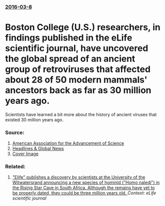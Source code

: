 ### [2016-03-8](/news/2016/03/8/index.md)

# Boston College (U.S.) researchers, in findings published in the eLife scientific journal, have uncovered the global spread of an ancient group of retroviruses that affected about 28 of 50 modern mammals' ancestors back as far as 30 million years ago. 

Scientists have learned a bit more about the history of ancient viruses that existed 30 million years ago.


### Source:

1. [American Association for the Advancement of Science](http://www.eurekalert.org/pub_releases/2016-03/e-suh030716.php)
2. [Headlines & Global News](http://www.hngn.com/articles/186242/20160308/the-history-of-ancient-viruses-that-existed-30-million-years-ago-is-uncovered.htm)
2. [Cover Image](http://images.hngn.com/data/images/full/208884/retrovirus-labeled-granule-neurons.jpg)

### Related:

1. ["Elife" publishes a discovery by scientists at the University of the Witwatersrand announcing a new species of hominid ("Homo naledi") in the Rising Star Cave in South Africa. Although the remains have yet to be properly dated, they could be three million years old. ](/news/2015/09/10/elife-publishes-a-discovery-by-scientists-at-the-university-of-the-witwatersrand-announcing-a-new-species-of-hominid-homo-naledi-in-th.md) _Context: eLife scientific journal_
